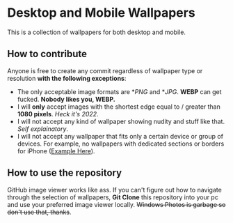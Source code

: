 # Desktop and Mobile Wallpapers
This is a collection of wallpapers for both desktop and mobile.

## How to contribute
Anyone is free to create any commit regardless of wallpaper type or resolution **with the following exceptions**: 
- The only acceptable image formats are **PNG* and **JPG*. **WEBP** can get fucked. __Nobody likes you, WEBP.__
- I will **only** accept images with the shortest edge equal to / greater than **1080 pixels**. _Heck it's 2022_.
- I will not accept any kind of wallpaper showing nudity and stuff like that. _Self explainatory_.
- I will not accept any wallpaper that fits only a certain device or group of devices. For example, no wallpapers with dedicated sections or borders for iPhone ([Example Here](https://www.pinterest.it/pin/789959590864839408/)).

## How to use the repository
GitHub image viewer works like ass. If you can't figure out how to navigate through the selection of wallpapers, **Git Clone** this repository into your pc and use your preferred image viewer locally. ~~Windows Photos is garbage so don't use that, thanks~~.
